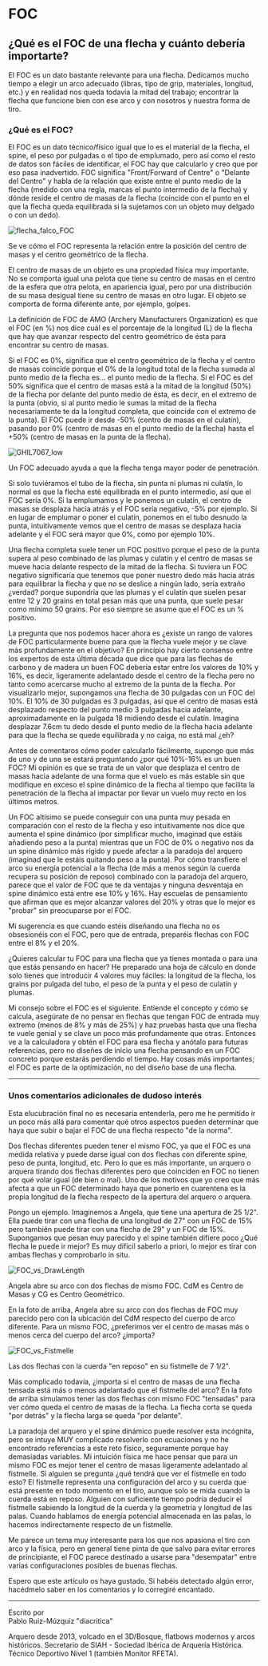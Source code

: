 # FOC 
## ¿Qué es el FOC de una flecha y cuánto debería importarte?

El FOC es un dato bastante relevante para una flecha. Dedicamos mucho tiempo a elegir un arco adecuado (libras, tipo de grip, materiales, longitud, etc.) y en realidad nos queda todavía la mitad del trabajo; encontrar la flecha que funcione bien con ese arco y con nosotros y nuestra forma de tiro.

### ¿Qué es el FOC?

El FOC es un dato técnico/físico igual que lo es el material de la flecha, el spine, el peso por pulgadas o el tipo de emplumado, pero así como el resto de datos son fáciles de identificar, el FOC hay que calcularlo y creo que por eso pasa inadvertido. FOC significa "Front/Forward of Centre" o "Delante del Centro" y habla de la relación que existe entre el punto medio de la flecha (medido con una regla, marcas el punto intermedio de la flecha) y dónde reside el centro de masas de la flecha (coincide con el punto en el que la flecha queda equilibrada si la sujetamos con un objeto muy delgado o con un dedo).

![flecha_falco_FOC](path_to_image)

Se ve cómo el FOC representa la relación entre la posición del centro de masas y el centro geométrico de la flecha.

El centro de masas de un objeto es una propiedad física muy importante. No se comporta igual una pelota que tiene su centro de masas en el centro de la esfera que otra pelota, en apariencia igual, pero por una distribución de su masa desigual tiene su centro de masas en otro lugar. El objeto se comporta de forma diferente ante, por ejemplo, golpes.

La definición de FOC de AMO (Archery Manufacturers Organization) es que el FOC (en %) nos dice cuál es el porcentaje de la longitud (L) de la flecha que hay que avanzar respecto del centro geométrico de ésta para encontrar su centro de masas.

Si el FOC es 0%, significa que el centro geométrico de la flecha y el centro de masas coincide porque el 0% de la longitud total de la flecha sumada al punto medio de la flecha es... el punto medio de la flecha. Si el FOC es del 50% significa que el centro de masas está a la mitad de la longitud (50%) de la flecha por delante del punto medio de ésta, es decir, en el extremo de la punta (obvio, si al punto medio le sumas la mitad de la flecha necesariamente te da la longitud completa, que coincide con el extremo de la punta). El FOC puede ir desde -50% (centro de masas en el culatín), pasando por 0% (centro de masas en el punto medio de la flecha) hasta el +50% (centro de masas en la punta de la flecha).

![GHIL7067_low](path_to_image)

Un FOC adecuado ayuda a que la flecha tenga mayor poder de penetración.

Si solo tuviéramos el tubo de la flecha, sin punta ni plumas ni culatín, lo normal es que la flecha esté equilibrada en el punto intermedio, así que el FOC sería 0%. Si la emplumamos y le ponemos un culatín, el centro de masas se desplaza hacia atrás y el FOC sería negativo, -5% por ejemplo. Si en lugar de emplumar o poner el culatín, ponemos en el tubo desnudo la punta, intuitivamente vemos que el centro de masas se desplaza hacia adelante y el FOC será mayor que 0%, como por ejemplo 10%.

Una flecha completa suele tener un FOC positivo porque el peso de la punta supera al peso combinado de las plumas y culatín y el centro de masas se mueve hacia delante respecto de la mitad de la flecha. Si tuviera un FOC negativo significaría que tenemos que poner nuestro dedo más hacia atrás para equilibrar la flecha y que no se deslice a ningún lado, sería extraño ¿verdad? porque supondría que las plumas y el culatín que suelen pesar entre 12 y 20 grains en total pesan más que una punta, que suele pesar como mínimo 50 grains. Por eso siempre se asume que el FOC es un % positivo.

La pregunta que nos podemos hacer ahora es ¿existe un rango de valores de FOC particularmente bueno para que la flecha vuele mejor y se clave más profundamente en el objetivo? En principio hay cierto consenso entre los expertos de esta última década que dice que para las flechas de carbono y de madera un buen FOC debería estar entre los valores de 10% y 16%, es decir, ligeramente adelantado desde el centro de la flecha pero no tanto como acercarse mucho al extremo de la punta de la flecha. Por visualizarlo mejor, supongamos una flecha de 30 pulgadas con un FOC del 10%. El 10% de 30 pulgadas es 3 pulgadas, así que el centro de masas está desplazado respecto del punto medio 3 pulgadas hacia adelante, aproximadamente en la pulgada 18 midiendo desde el culatín. Imagina desplazar 7.6cm tu dedo desde el punto medio de la flecha hacia adelante para que la flecha se quede equilibrada y no caiga, no está mal ¿eh?

Antes de comentaros cómo poder calcularlo fácilmente, supongo que más de uno y de una se estará preguntando ¿por qué 10%-16% es un buen FOC? Mi opinión es que se trata de un valor que desplaza el centro de masas hacia adelante de una forma que el vuelo es más estable sin que modifique en exceso el spine dinámico de la flecha al tiempo que facilita la penetración de la flecha al impactar por llevar un vuelo muy recto en los últimos metros.

Un FOC altísimo se puede conseguir con una punta muy pesada en comparación con el resto de la flecha y eso intuitivamente nos dice que aumenta el spine dinámico (por simplificar mucho, imaginad que estáis añadiendo peso a la punta) mientras que un FOC de 0% o negativo nos da un spine dinámico más rígido y puede afectar a la paradoja del arquero (imaginad que le estáis quitando peso a la punta). Por cómo transfiere el arco su energía potencial a la flecha (de más a menos según la cuerda recupera su posición de reposo) combinado con la paradoja del arquero, parece que el valor de FOC que te da ventajas y ninguna desventaja en spine dinámico está entre ese 10% y 16%. Hay escuelas de pensamiento que afirman que es mejor alcanzar valores del 20% y otras que lo mejor es "probar" sin preocuparse por el FOC.

Mi sugerencia es que cuando estéis diseñando una flecha no os obsesionéis con el FOC, pero que de entrada, preparéis flechas con FOC entre el 8% y el 20%.

¿Quieres calcular tu FOC para una flecha que ya tienes montada o para una que estás pensando en hacer? He preparado una hoja de cálculo en donde solo tienes que introducir 4 valores muy fáciles: la longitud de la flecha, los grains por pulgada del tubo, el peso de la punta y el peso de culatín y plumas.

Mi consejo sobre el FOC es el siguiente. Entiende el concepto y cómo se calcula, asegúrate de no pensar en flechas que tengan FOC de entrada muy extremo (menos de 8% y más de 25%) y haz pruebas hasta que una flecha te vuele genial y se clave un poco más profundamente que otras. Entonces ve a la calculadora y obtén el FOC para esa flecha y anótalo para futuras referencias, pero no diseñes de inicio una flecha pensando en un FOC concreto porque estarás perdiendo el tiempo. Hay cosas más importantes; el FOC es parte de la optimización, no del diseño base de una flecha.

---

### Unos comentarios adicionales de dudoso interés

Esta elucubración final no es necesaria entenderla, pero me he permitido ir un poco más allá para comentar qué otros aspectos pueden determinar que haya que subir o bajar el FOC de una flecha respecto "de la norma".

Dos flechas diferentes pueden tener el mismo FOC, ya que el FOC es una medida relativa y puede darse igual con dos flechas con diferente spine, peso de punta, longitud, etc. Pero lo que es más importante, un arquero o arquera tirando dos flechas diferentes pero que coinciden en FOC no tienen por qué volar igual (de bien o mal). Uno de los motivos que yo creo que más afecta a que un FOC determinado haya que ponerlo en cuarentena es la propia longitud de la flecha respecto de la apertura del arquero o arquera.

Pongo un ejemplo. Imaginemos a Angela, que tiene una apertura de 25 1/2". Ella puede tirar con una flecha de una longitud de 27" con un FOC de 15% pero también puede tirar con una flecha de 29" y un FOC de 15%. Supongamos que pesan muy parecido y el spine también difiere poco ¿Qué flecha le puede ir mejor? Es muy difícil saberlo a priori, lo mejor es tirar con ambas flechas y comprobarlo in situ.

![FOC_vs_DrawLength](path_to_image)

Angela abre su arco con dos flechas de mismo FOC. CdM es Centro de Masas y CG es Centro Geométrico.

En la foto de arriba, Angela abre su arco con dos flechas de FOC muy parecido pero con la ubicación del CdM respecto del cuerpo de arco diferente. Para un mismo FOC, ¿preferimos ver el centro de masas más o menos cerca del cuerpo del arco? ¿importa?

![FOC_vs_Fistmelle](path_to_image)

Las dos flechas con la cuerda "en reposo" en su fistmelle de 7 1/2".

Más complicado todavía, ¿importa si el centro de masas de una flecha tensada está más o menos adelantado que el fistmelle del arco? En la foto de arriba simulamos tener las dos flechas con mismo FOC "tensadas" para ver cómo queda el centro de masas de la flecha. La flecha corta se queda "por detrás" y la flecha larga se queda "por delante".

La paradoja del arquero y el spine dinámico puede resolver esta incógnita, pero se intuye MUY complicado resolverlo con ecuaciones y no he encontrado referencias a este reto físico, seguramente porque hay demasiadas variables. Mi intuición física me hace pensar que para un mismo FOC es mejor tener el centro de masas ligeramente adelantado al fistmelle. Si alguien se pregunta ¿qué tendrá que ver el fistmelle en todo esto? El fistmelle representa una configuración del arco y su cuerda que está presente en todo momento en el tiro, aunque solo se mida cuando la cuerda está en reposo. Alguien con suficiente tiempo podría deducir el fistmelle sabiendo la longitud de la cuerda y la geometría y longitud de las palas. Cuando hablamos de energía potencial almacenada en las palas, lo hacemos indirectamente respecto de un fistmelle.

Me parece un tema muy interesante para los que nos apasiona el tiro con arco y la física, pero en general tiene pinta de que salvo para evitar errores de principiante, el FOC parece destinado a usarse para "desempatar" entre varias configuraciones posibles de buenas flechas.

Espero que este artículo os haya gustado. Si habéis detectado algún error, hacédmelo saber en los comentarios y lo corregiré encantado.

---

Escrito por  
Pablo Ruiz-Múzquiz "diacritica"

Arquero desde 2013, volcado en el 3D/Bosque, flatbows modernos y arcos históricos. Secretario de SIAH - Sociedad Ibérica de Arquería Histórica. Técnico Deportivo Nivel 1 (también Monitor RFETA).

